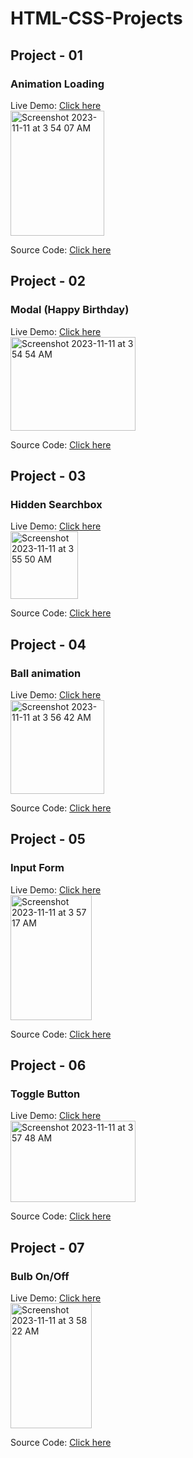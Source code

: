 # HTML-CSS-Projects
## Project - 01
### Animation Loading
Live Demo: [Click here](https://frontend-projects-html-css-01.netlify.app)  <br>
<img width="150" height='200' alt="Screenshot 2023-11-11 at 3 54 07 AM" src="https://github.com/nareshkumar29/HTML-CSS-Projects/assets/121565671/36187de0-e446-4e60-9e51-85993c766477">

Source Code: [Click here]()


## Project - 02
### Modal (Happy Birthday)
Live Demo: [Click here](https://frontend-projects-html-css-02.netlify.app)  <br>
<img width="200" height='150' alt="Screenshot 2023-11-11 at 3 54 54 AM" src="https://github.com/nareshkumar29/HTML-CSS-Projects/assets/121565671/66d71610-a53e-4f09-99eb-5fe04f3123db">

Source Code: [Click here]()


## Project - 03
### Hidden Searchbox
Live Demo: [Click here](https://frontend-projects-html-css-03.netlify.app)  <br>
<img width="108" alt="Screenshot 2023-11-11 at 3 55 50 AM" src="https://github.com/nareshkumar29/HTML-CSS-Projects/assets/121565671/7c6d7d3d-91a3-4f08-bd05-911970c766b9">

Source Code: [Click here]()


## Project - 04
### Ball animation
Live Demo: [Click here](https://frontend-projects-html-css-04.netlify.app)  <br>
<img width="150" height='150' alt="Screenshot 2023-11-11 at 3 56 42 AM" src="https://github.com/nareshkumar29/HTML-CSS-Projects/assets/121565671/7571e39c-97db-424d-bcc7-2d319da0e0ef">

Source Code: [Click here]()


## Project - 05
### Input Form
Live Demo: [Click here](https://frontend-projects-html-css-05.netlify.app)  <br>
<img width="130" height='200' alt="Screenshot 2023-11-11 at 3 57 17 AM" src="https://github.com/nareshkumar29/HTML-CSS-Projects/assets/121565671/d640c059-9a52-4d17-9b2f-4d4434c17658">

Source Code: [Click here]()

## Project - 06
### Toggle Button
Live Demo: [Click here](https://frontend-projects-html-css-06.netlify.app)  <br>
<img width="200" height='130' alt="Screenshot 2023-11-11 at 3 57 48 AM" src="https://github.com/nareshkumar29/HTML-CSS-Projects/assets/121565671/52bceb1c-b1d9-44ea-8032-107815dac613">

Source Code: [Click here]()


## Project - 07
### Bulb On/Off
Live Demo: [Click here](https://frontend-projects-html-css-07.netlify.app)  <br>
<img width="130" height='200' alt="Screenshot 2023-11-11 at 3 58 22 AM" src="https://github.com/nareshkumar29/HTML-CSS-Projects/assets/121565671/b2124f2a-50ca-429b-9e75-712142301fd3">

Source Code: [Click here]()
